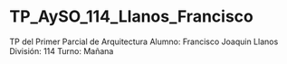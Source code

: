 # TP_AySO_114_Llanos_Francisco
TP del Primer Parcial de Arquitectura
Alumno: Francisco Joaquin Llanos
División: 114
Turno: Mañana
